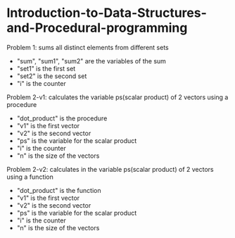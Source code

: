 # Introduction-to-Data-Structures-and-Procedural-programming

Problem 1: sums all distinct elements from different sets
- "sum", "sum1", "sum2" are the variables of the sum
- "set1" is the first set
- "set2" is the second set
- "i" is the counter
  
Problem 2-v1: calculates the variable ps(scalar product) of 2 vectors using a procedure
- "dot_product" is the procedure
- "v1" is the first vector
- "v2" is the second vector
- "ps" is the variable for the scalar product
- "i" is the counter
- "n" is the size of the vectors


Problem 2-v2: calculates in the variable ps(scalar product) of 2 vectors using a function
- "dot_product" is the function
- "v1" is the first vector
- "v2" is the second vector
- "ps" is the variable for the scalar product
- "i" is the counter
- "n" is the size of the vectors
